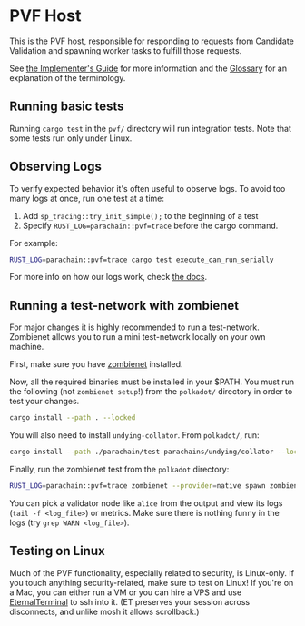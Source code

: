 # PVF Host

This is the PVF host, responsible for responding to requests from Candidate
Validation and spawning worker tasks to fulfill those requests.

See [the Implementer's
Guide](https://paritytech.github.io/polkadot-sdk/book/pvf-prechecking.html#summary)
for more information and the
[Glossary](https://paritytech.github.io/polkadot-sdk/book/glossary.html) for an
explanation of the terminology.

## Running basic tests

Running `cargo test` in the `pvf/` directory will run integration tests. Note
that some tests run only under Linux.

## Observing Logs

To verify expected behavior it's often useful to observe logs. To avoid too many
logs at once, run one test at a time:

1. Add `sp_tracing::try_init_simple();` to the beginning of a test
2. Specify `RUST_LOG=parachain::pvf=trace` before the cargo command.

For example:

```sh
RUST_LOG=parachain::pvf=trace cargo test execute_can_run_serially
```

For more info on how our logs work, check [the
docs](https://github.com/paritytech/polkadot-sdk/blob/master/polkadot/node/gum/src/lib.rs).

## Running a test-network with zombienet

For major changes it is highly recommended to run a test-network. Zombienet
allows you to run a mini test-network locally on your own machine.

First, make sure you have [zombienet](https://github.com/paritytech/zombienet)
installed.

Now, all the required binaries must be installed in your $PATH. You must run the
following (not `zombienet setup`!) from the `polkadot/` directory in order to
test your changes.

```sh
cargo install --path . --locked
```

You will also need to install `undying-collator`. From `polkadot/`, run:

```sh
cargo install --path ./parachain/test-parachains/undying/collator --locked
```

Finally, run the zombienet test from the `polkadot` directory:

```sh
RUST_LOG=parachain::pvf=trace zombienet --provider=native spawn zombienet_tests/functional/0001-parachains-pvf.toml
```

You can pick a validator node like `alice` from the output and view its logs
(`tail -f <log_file>`) or metrics. Make sure there is nothing funny in the logs
(try `grep WARN <log_file>`).

## Testing on Linux

Much of the PVF functionality, especially related to security, is Linux-only. If
you touch anything security-related, make sure to test on Linux! If you're on a
Mac, you can either run a VM or you can hire a VPS and use
[EternalTerminal](https://github.com/MisterTea/EternalTerminal) to ssh into it.
(ET preserves your session across disconnects, and unlike mosh it allows
scrollback.)
